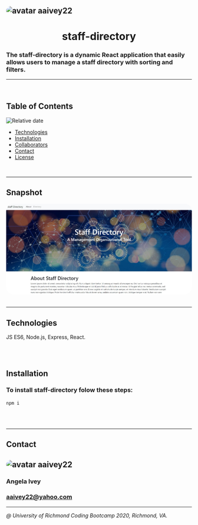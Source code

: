 
## <img src="https://avatars1.githubusercontent.com/u/58960456?v=4" alt="avatar" style="border-radius: 50px" width="75" />  aaivey22

# <h1 align="center"> staff-directory </h1>
<h3> The staff-directory is a dynamic React application that easily allows users to manage a staff directory with sorting and filters. </h3>

---

<br/>


## Table of Contents
![Relative date](https://img.shields.io/date/1587708833848)
* [Technologies](#technologies)
* [Installation](#installation) 
* [Collaborators](#contact)
* [Contact](#contact)
* [License](#license)

<br/>

---

## Snapshot
<img src="./src/images/staff-dir-img.JPG" alt="staff-directory App Image" style="border-radius: 20px" />

<br/>
<br/>

---

## Technologies
JS ES6, Node.js, Express, React.

<br/>
<br/>

## Installation
### To install staff-directory folow these steps:

```
npm i
```

<br/>
<br/>

***
## Contact
### 
## <img src="https://avatars1.githubusercontent.com/u/58960456?v=4" alt="avatar" style="border-radius: 20px" width="30" />  aaivey22
### Angela Ivey
### aaivey22@yahoo.com
***

*@ University of Richmond Coding Bootcamp 2020, Richmond, VA.*
